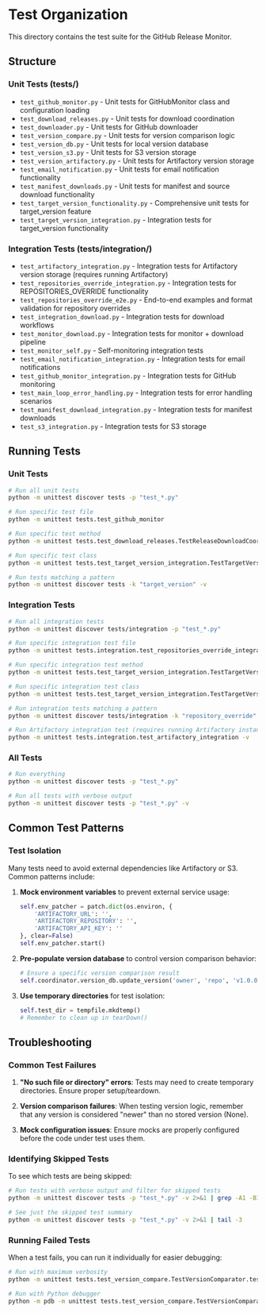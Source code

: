 # Test Organization

This directory contains the test suite for the GitHub Release Monitor.

## Structure

### Unit Tests (tests/)

- `test_github_monitor.py` - Unit tests for GitHubMonitor class and configuration loading
- `test_download_releases.py` - Unit tests for download coordination
- `test_downloader.py` - Unit tests for GitHub downloader
- `test_version_compare.py` - Unit tests for version comparison logic
- `test_version_db.py` - Unit tests for local version database
- `test_version_s3.py` - Unit tests for S3 version storage
- `test_version_artifactory.py` - Unit tests for Artifactory version storage
- `test_email_notification.py` - Unit tests for email notification functionality
- `test_manifest_downloads.py` - Unit tests for manifest and source download functionality
- `test_target_version_functionality.py` - Comprehensive unit tests for target_version feature
- `test_target_version_integration.py` - Integration tests for target_version functionality

### Integration Tests (tests/integration/)

- `test_artifactory_integration.py` - Integration tests for Artifactory version storage (requires running Artifactory)
- `test_repositories_override_integration.py` - Integration tests for REPOSITORIES_OVERRIDE functionality
- `test_repositories_override_e2e.py` - End-to-end examples and format validation for repository overrides
- `test_integration_download.py` - Integration tests for download workflows
- `test_monitor_download.py` - Integration tests for monitor + download pipeline
- `test_monitor_self.py` - Self-monitoring integration tests
- `test_email_notification_integration.py` - Integration tests for email notifications
- `test_github_monitor_integration.py` - Integration tests for GitHub monitoring
- `test_main_loop_error_handling.py` - Integration tests for error handling scenarios
- `test_manifest_download_integration.py` - Integration tests for manifest downloads
- `test_s3_integration.py` - Integration tests for S3 storage

## Running Tests

### Unit Tests

```bash
# Run all unit tests
python -m unittest discover tests -p "test_*.py"

# Run specific test file
python -m unittest tests.test_github_monitor

# Run specific test method
python -m unittest tests.test_download_releases.TestReleaseDownloadCoordinator.test_target_version_empty_or_none_fallback -v

# Run specific test class
python -m unittest tests.test_target_version_integration.TestTargetVersionLoggingAndDebugging -v

# Run tests matching a pattern
python -m unittest discover tests -k "target_version" -v
```

### Integration Tests

```bash
# Run all integration tests
python -m unittest discover tests/integration -p "test_*.py"

# Run specific integration test file
python -m unittest tests.integration.test_repositories_override_integration

# Run specific integration test method
python -m unittest tests.test_target_version_integration.TestTargetVersionConfigurationParsing.test_repository_overrides_environment_variable_parsing -v

# Run specific integration test class
python -m unittest tests.test_target_version_integration.TestTargetVersionEndToEndIntegration -v

# Run integration tests matching a pattern
python -m unittest discover tests/integration -k "repository_override" -v

# Run Artifactory integration test (requires running Artifactory instance)
python -m unittest tests.integration.test_artifactory_integration -v
```

### All Tests

```bash
# Run everything
python -m unittest discover tests -p "test_*.py"

# Run all tests with verbose output
python -m unittest discover tests -p "test_*.py" -v
```

## Common Test Patterns

### Test Isolation

Many tests need to avoid external dependencies like Artifactory or S3. Common patterns include:

1. **Mock environment variables** to prevent external service usage:

    ```python
    self.env_patcher = patch.dict(os.environ, {
        'ARTIFACTORY_URL': '',
        'ARTIFACTORY_REPOSITORY': '',
        'ARTIFACTORY_API_KEY': ''
    }, clear=False)
    self.env_patcher.start()
    ```

1. **Pre-populate version database** to control version comparison behavior:

    ```python
    # Ensure a specific version comparison result
    self.coordinator.version_db.update_version('owner', 'repo', 'v1.0.0', {})
    ```

1. **Use temporary directories** for test isolation:

    ```python
    self.test_dir = tempfile.mkdtemp()
    # Remember to clean up in tearDown()
    ```

## Troubleshooting

### Common Test Failures

1. **"No such file or directory" errors**: Tests may need to create temporary directories. Ensure proper setup/teardown.

2. **Version comparison failures**: When testing version logic, remember that any version is considered "newer" than no stored version (None).

3. **Mock configuration issues**: Ensure mocks are properly configured before the code under test uses them.

### Identifying Skipped Tests

To see which tests are being skipped:

```bash
# Run tests with verbose output and filter for skipped tests
python -m unittest discover tests -p "test_*.py" -v 2>&1 | grep -A1 -B1 "skipped"

# See just the skipped test summary
python -m unittest discover tests -p "test_*.py" -v 2>&1 | tail -3
```

### Running Failed Tests

When a test fails, you can run it individually for easier debugging:

```bash
# Run with maximum verbosity
python -m unittest tests.test_version_compare.TestVersionComparator.test_is_newer_basic -vv

# Run with Python debugger
python -m pdb -m unittest tests.test_version_compare.TestVersionComparator.test_is_newer_basic
```
